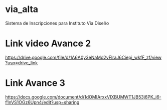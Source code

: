 # via_alta
Sistema de Inscripciones para Instituto Via Diseño

# Link video Avance 2
https://drive.google.com/file/d/1A6A0y3eNaMd2vFlraJ6Ciepj_wkfF_zf/view?usp=drive_link

# Link Avance 3
https://docs.google.com/document/d/1dOMIArxxVIXBUMWT1JB53j6PK_i6-f1nVS1OGz6Upn4/edit?usp=sharing
